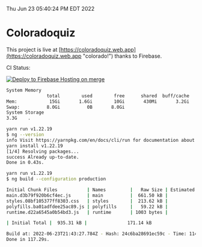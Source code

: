 Thu Jun 23 05:40:24 PM EDT 2022

# Coloradoquiz


This project is live at [https://coloradoquiz.web.app](https://coloradoquiz.web.app "colorado!") thanks to Firebase.

CI Status: 

[![Deploy to Firebase Hosting on merge](https://github.com/teamkushal/coloradoquiz/actions/workflows/firebase-hosting-merge.yml/badge.svg)](https://github.com/teamkushal/coloradoquiz/actions/workflows/firebase-hosting-merge.yml)

```bash
System Memory
               total        used        free      shared  buff/cache   available
Mem:            15Gi       1.6Gi        10Gi       430Mi       3.2Gi        12Gi
Swap:          8.0Gi          0B       8.0Gi
System Storage
3.3G	.
```
```bash
yarn run v1.22.19
$ ng --version
info Visit https://yarnpkg.com/en/docs/cli/run for documentation about this command.
yarn install v1.22.19
[1/4] Resolving packages...
success Already up-to-date.
Done in 0.43s.
```
```bash
yarn run v1.22.19
$ ng build --configuration production

Initial Chunk Files           | Names         |   Raw Size | Estimated Transfer Size
main.d3b79f920b6cf4ec.js      | main          |  661.50 kB |               141.80 kB
styles.08bf105377ff8303.css   | styles        |  213.62 kB |                12.63 kB
polyfills.ba01adfdee25ac89.js | polyfills     |   59.22 kB |                16.17 kB
runtime.d22a6545a0b54bd3.js   | runtime       | 1003 bytes |               563 bytes

| Initial Total |  935.31 kB |               171.14 kB

Build at: 2022-06-23T21:43:27.784Z - Hash: 24c6ba28691ec59c - Time: 114739ms
Done in 117.29s.
```

